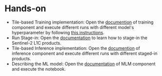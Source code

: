 # Hands-on

- Tile-based Training implementation:
Open the [documention](./training-cwl.md) of training component and execute different runs with different model's hyperparameter by following [this instructions](../training/app-package/README.md). 
- Run Stage-in:
Open the [documentation](./stage-in.md) to learn how to stage-in the Sentinel-2 L1C products. 
- Tile-based Inference implementation:
Open the [documention](./inference-cwl.md) of inference component and execute different runs with different staged-in products.
- Describing the ML model:
Open the [documentation](./mlm.md.md) of MLM component and execute the notebook.